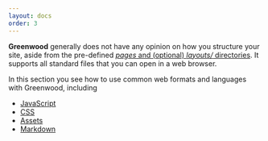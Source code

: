 ```yaml
---
layout: docs
order: 3
---
```


<app-heading-box heading="Resources">
  <p><strong>Greenwood</strong> generally does not have any opinion on how you structure your site, aside from the pre-defined <a href="/docs/pages/routing/"><em>pages</em> and (optional) <em>layouts/</em> directories</a>. It supports all standard files that you can open in a web browser.</p>
</app-heading-box>

In this section you see how to use common web formats and languages with Greenwood, including

- [JavaScript](/docs/resources/scripts/)
- [CSS](/docs/resources/styles/)
- [Assets](/docs/resources/assets/)
- [Markdown](/docs/resources/markdown/)
